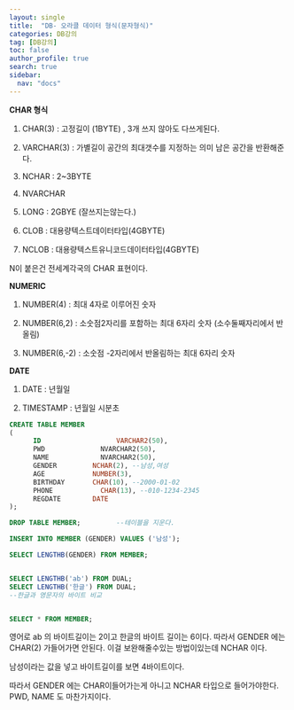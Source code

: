 ```yaml
---
layout: single
title:  "DB- 오라클 데이터 형식(문자형식)"
categories: DB강의
tag: [DB강의]
toc: false
author_profile: true
search: true
sidebar:
  nav: "docs"
---
```


**CHAR 형식**

1.  CHAR(3)  : 고정길이 (1BYTE) , 3개 쓰지 않아도 다쓰게된다.

2. VARCHAR(3) : 가별길이 공간의 최대갯수를 지정하는 의미 남은 공간을 반환해준다.

3. NCHAR : 2~3BYTE

4. NVARCHAR 

5. LONG  : 2GBYE   (잘쓰지는않는다.)

6. CLOB : 대용량텍스트데이터타입(4GBYTE)

7. NCLOB : 대용량텍스트유니코드데이터타입(4GBYTE)

N이 붙은건 전세계각국의 CHAR 표현이다.



**NUMERIC**

1. NUMBER(4) : 최대 4자로 이루어진 숫자

2. NUMBER(6,2) : 소숫점2자리를 포함하는 최대 6자리 숫자 (소수둘째자리에서 반올림)

3. NUMBER(6,-2) : 소숫점 -2자리에서 반올림하는 최대 6자리 숫자


**DATE**

1. DATE : 년월일

2. TIMESTAMP : 년월일 시분초



```SQL
CREATE TABLE MEMBER 
(
      ID                   VARCHAR2(50),
      PWD              NVARCHAR2(50),
      NAME             NVARCHAR2(50),
      GENDER         NCHAR(2), --남성,여성
      AGE            NUMBER(3),
      BIRTHDAY       CHAR(10), --2000-01-02
      PHONE            CHAR(13), --010-1234-2345
      REGDATE        DATE
);

DROP TABLE MEMBER;         --테이블을 지운다.

INSERT INTO MEMBER (GENDER) VALUES ('남성');

SELECT LENGTHB(GENDER) FROM MEMBER;


SELECT LENGTHB('ab') FROM DUAL; 
SELECT LENGTHB('한글') FROM DUAL; 
--한글과 영문자의 바이트 비교


SELECT * FROM MEMBER;
```

영어로 ab 의 바이트길이는 2이고 한글의 바이트 길이는 6이다. 따라서 GENDER 에는 CHAR(2) 가들어가면 안된다. 이걸 보완해줄수있는 방법이있는데 NCHAR 이다. 

남성이라는 값을 넣고 바이트길이를 보면 4바이트이다.

따라서 GENDER 에는 CHAR이들어가는게 아니고 NCHAR 타입으로 들어가야한다.
PWD, NAME 도 마찬가지이다. 